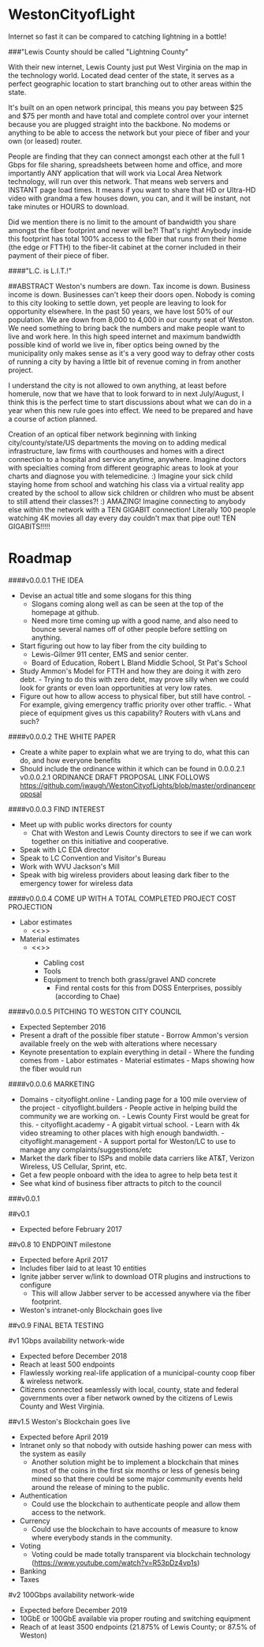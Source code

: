 # WestonCityofLight
Internet so fast it can be compared to catching lightning in a bottle!

###"Lewis County should be called "Lightning County"
	
With their new internet, Lewis County just put West Virginia on the map in the technology world. Located dead center of the state, it serves as a perfect geographic location to start branching out to other areas within the state. 
	
It's built on an open network principal, this means you pay between $25 and $75 per month and have total and complete control over your internet because you are plugged straight into the backbone. No modems or anything to be able to access the network but your piece of fiber and your own (or leased) router.
	
People are finding that they can connect amongst each other at the full 1 Gbps for file sharing, spreadsheets between home and office, and more importantly ANY application that will work via Local Area Network technology, will run over this network. That means web servers and INSTANT page load times. It means if you want to share that HD or Ultra-HD video with grandma a few houses down, you can, and it will be instant, not take minutes or HOURS to download.	

Did we mention there is no limit to the amount of bandwidth you share amongst the fiber footprint and never will be?! That's right! Anybody inside this footprint has total 100% access to the fiber that runs from their home (the edge or FTTH) to the fiber-lit cabinet at the corner included in their payment of their piece of fiber.
		
####"L.C. is L.I.T.!"


##ABSTRACT
Weston's numbers are down. Tax income is down. Business income is down. Businesses can't keep their doors open. Nobody is coming to this city looking to settle down, yet people are leaving to look for opportunity elsewhere. In the past 50 years, we have lost 50% of our population. We are down from 8,000 to 4,000 in our county seat of Weston. We need something to bring back the numbers and make people want to live and work here. In this high speed internet and maximum bandwidth possible kind of world we live in, fiber optics being owned by the municipality only makes sense as it's a very good way to defray other costs of running a city by having a little bit of revenue coming in from another project.

I understand the city is not allowed to own anything, at least before homerule, now that we have that to look forward to in next July/August, I think this is the perfect time to start discussions about what we can do in a year when this new rule goes into effect. We need to be prepared and have a course of action planned.

Creation of an optical fiber network beginning with linking city/county/state/US departments the moving on to adding medical infrastructure, law firms with courthouses and homes with a direct connection to a hospital and service anytime, anywhere. Imagine doctors with specialties coming from different geographic areas to look at your charts and diagnose you with telemedicine. :) Imagine your sick child staying home from school and watching his class via a virtual reality app created by the school to allow sick children or children who must be absent to still attend their classes?! :) AMAZING! Imagine connecting to anybody else within the network with a TEN GIGABIT connection! Literally 100 people watching 4K movies all day every day couldn't max that pipe out! TEN GIGABITS!!!!!


# Roadmap

####v0.0.0.1  THE IDEA
- Devise an actual title and some slogans for this thing
	- Slogans coming along well as can be seen at the top of the homepage at github.
	- Need more time coming up with a good name, and also need to bounce several names off of other people before settling on anything.
- Start figuring out how to lay fiber from the city building to 
	- Lewis-Gilmer 911 center, EMS and senior center.
	- Board of Education, Robert L Bland Middle School, St Pat's School
- Study Ammon's Model for FTTH and how they are doing it with zero debt.
      - Trying to do this with zero debt, may prove silly when we could look for grants or even loan opportunities
        at very low rates.
- Figure out how to allow access to physical fiber, but still have control.
      - For example, giving emergency traffic priority over other traffic.
      	- What piece of equipment gives us this capability? Routers with vLans and such? 

####v0.0.0.2 THE WHITE PAPER
   - Create a white paper to explain what we are trying to do, what this can do, and how everyone benefits
   - Should include the ordinance within it which can be found in 0.0.0.2.1
      v0.0.0.2.1 ORDINANCE DRAFT PROPOSAL LINK FOLLOWS
            https://github.com/jwaugh/WestonCityofLights/blob/master/ordinanceproposal

####v0.0.0.3 FIND INTEREST
   - Meet up with public works directors for county
      - Chat with Weston and Lewis County directors to see if we can work together on this initiative and cooperative.
   - Speak with LC EDA director
   - Speak to LC Convention and Visitor's Bureau
   - Work with WVU Jackson's Mill
   - Speak with big wireless providers about leasing dark fiber to the emergency tower for wireless data

####v0.0.0.4 COME UP WITH A TOTAL COMPLETED PROJECT COST PROJECTION
   - Labor estimates
      - <<<ESTIMATED PRICE HERE>>>
   - Material estimates
      - <<<ESTIMATED PRICE HERE>>>
         - Cabling cost
         - Tools
         - Equipment to trench both grass/gravel AND concrete
            - Find rental costs for this from DOSS Enterprises, possibly (according to Chae) 

####v0.0.0.5  PITCHING TO WESTON CITY COUNCIL
- Expected September 2016
- Present a draft of the possible fiber statute
      - Borrow Ammon's version available freely on the web with alterations where necessary
- Keynote presentation to explain everything in detail
      - Where the funding comes from
      - Labor estimates
      - Material estimates
      - Maps showing how the fiber would run

####v0.0.0.6 MARKETING
- Domains
      - cityoflight.online - Landing page for a 100 mile overview of the project
      - cityoflight.builders - People active in helping build the community we are working on.
      - Lewis County First would be great for this.
      - cityoflight.academy - A gigabit virtual school. 
      - Learn with 4k video streaming to other places with high enough bandwidth.
      - cityoflight.management - A support portal for Weston/LC to use to manage any complaints/suggestions/etc
- Market the dark fiber to ISPs and mobile data carriers like AT&T, Verizon Wireless, US Cellular, Sprint, etc.
- Get a few people onboard with the idea to agree to help beta test it
- See what kind of business fiber attracts to pitch to the council

###v0.0.1


##v0.1
- Expected before February 2017

##v0.8 10 ENDPOINT milestone
- Expected before April 2017
- Includes fiber laid to at least 10 entities
- Ignite jabber server w/link to download OTR plugins and instructions to configure
	- This will allow Jabber server to be accessed anywhere via the fiber footprint.
- Weston's intranet-only Blockchain goes live

##v0.9 FINAL BETA TESTING 

#v1 1Gbps availability network-wide
- Expected before December 2018
- Reach at least 500 endpoints
- Flawlessly working real-life application of a municipal-county coop fiber & wireless network. 
- Citizens connected seamlessly with local, county, state and federal governments over a fiber network owned by the citizens of Lewis County and West Virginia.

##v1.5 Weston's Blockchain goes live
- Expected before April 2019
- Intranet only so that nobody with outside hashing power can mess with the system as easily
	- Another solution might be to implement a blockchain that mines most of the coins in the first six months or less of genesis being mined so that there could be some major community events held around the release of mining to the public.
- Authentication
	- Could use the blockchain to authenticate people and allow them access to the network.
- Currency
	- Could use the blockchain to have accounts of measure to know where everybody stands in the community.
- Voting
	- Voting could be made totally transparent via blockchain technology (https://www.youtube.com/watch?v=R53pDz4vp1s)
- Banking 
- Taxes

#v2 100Gbps availability network-wide
- Expected before December 2019
- 10GbE or 100GbE available via proper routing and switching equipment
- Reach of at least 3500 endpoints (21.875% of Lewis County; or 87.5% of Weston)
